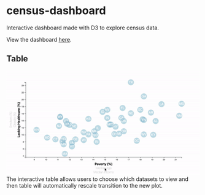 # census-dashboard
Interactive dashboard made with D3 to explore census data. 

View the dashboard [here](https://mvhaynes.github.io/census-dashboard/). 

## Table
![gif](images/screenrecording.gif)
The interactive table allows users to choose which datasets to view and then table will automatically rescale transition to the new plot. 